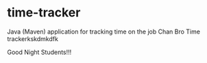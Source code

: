 # time-tracker
Java (Maven) application for tracking time on the job
Chan Bro
Time trackerkskdmkdfk

Good Night Students!!!
